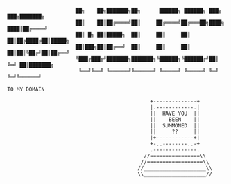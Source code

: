                           ██╗    ██╗███████╗██╗      ██████╗ ██████╗ ███╗   ███╗███████╗
                          ██║    ██║██╔════╝██║     ██╔════╝██╔═══██╗████╗ ████║██╔════╝
                          ██║ █╗ ██║█████╗  ██║     ██║     ██║   ██║██╔████╔██║█████╗ 
                          ██║███╗██║██╔══╝  ██║     ██║     ██║   ██║██║╚██╔╝██║██╔══╝ 
                          ╚███╔███╔╝███████╗███████╗╚██████╗╚██████╔╝██║ ╚═╝ ██║███████╗
                           ╚══╝╚══╝ ╚══════╝╚══════╝ ╚═════╝ ╚═════╝ ╚═╝     ╚═╝╚══════╝
                                                                            TO MY DOMAIN

                                                  +--------------+
                                                  |.------------.|
                                                  ||  HAVE YOU  ||
                                                  ||    BEEN    ||
                                                  ||  SUMMONED  ||
                                                  ||     ??     ||
                                                  |+------------+|
                                                  +-..--------..-+
                                                  .--------------.
                                                //================\\
                                               //==================\\
                                              //____________________\\
                                              \\____________________//
                                    
